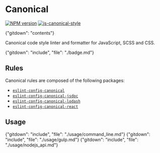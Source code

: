 # Canonical

<!-- [![Travis build status](http://img.shields.io/travis/gajus/canonical/master.svg?style=flat-square)](https://travis-ci.org/gajus/canonical) -->
[![NPM version](http://img.shields.io/npm/v/canonical.svg?style=flat-square)](https://www.npmjs.com/package/canonical)
[![js-canonical-style](https://img.shields.io/badge/code%20style-canonical-blue.svg?style=flat-square)](https://github.com/gajus/canonical)

{"gitdown": "contents"}

Canonical code style linter and formatter for JavaScript, SCSS and CSS.

{"gitdown": "include", "file": "./badge.md"}

## Rules

Canonical rules are composed of the following packages:

* [`eslint-config-canonical`](https://github.com/gajus/eslint-config-canonical)
* [`eslint-config-canonical-jsdoc`](https://github.com/gajus/eslint-config-canonical-jsdoc)
* [`eslint-config-canonical-lodash`](https://github.com/gajus/eslint-config-canonical-lodash)
* [`eslint-config-canonical-react`](https://github.com/gajus/eslint-config-canonical-react)

## Usage

{"gitdown": "include", "file": "./usage/command_line.md"}
{"gitdown": "include", "file": "./usage/gulp.md"}
{"gitdown": "include", "file": "./usage/nodejs_api.md"}
